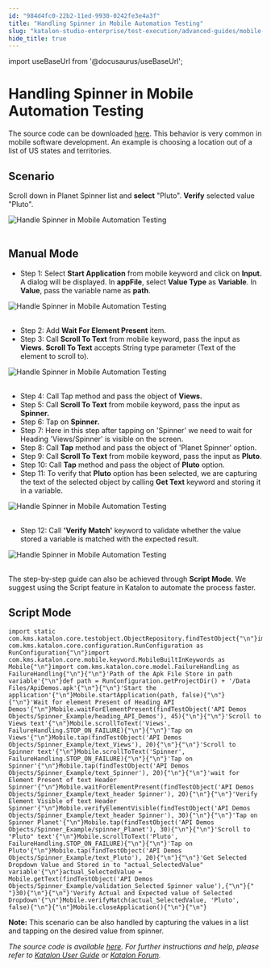 ```yaml
---
id: "984d4fc0-22b2-11ed-9930-0242fe3e4a3f"
title: "Handling Spinner in Mobile Automation Testing"
slug: "katalon-studio-enterprise/test-execution/advanced-guides/mobile-testing/handling-spinner-in-mobile-automation-testing"
hide_title: true
---
```

import useBaseUrl from '@docusaurus/useBaseUrl';

    

# <a id="id" class="anchor_top_offset"/><a id="ariaid-title1" class="anchor_top_offset"/>Handling Spinner in Mobile Automation Testing

    
      
<p xmlns="http://www.w3.org/1999/xhtml" className="p">The source code can be downloaded <a className="xref j-external-link" href="https://github.com/katalon-studio/katalon-mobile-automation/blob/master/Data%20Files/ApiDemos.apk" target="_blank">here</a>.   This behavior is very common in mobile software development. An   example is choosing a location out of a list of US states and   territories.</p> 
    
  
    

## <a id="id_1" class="anchor_top_offset"/>Scenario

    
      
<p xmlns="http://www.w3.org/1999/xhtml" className="p">Scroll down in Planet Spinner list and <strong className="ph b">select</strong>   "Pluto". <strong className="ph b">Verify</strong> selected value "Pluto".</p> 
      
<p xmlns="http://www.w3.org/1999/xhtml" className="p">   <img className="image" src={useBaseUrl("https://github.com/katalon-studio/docs-images/raw/master/katalon-studio/tutorials/handle_spinner_mobile_automation_testing/Handle-spinner-in-Mobile-automation-test.png")} alt="Handle Spinner in Mobile Automation Testing" /><br /><br /> </p> 
    
  

## <a id="id_2" class="anchor_top_offset"/>Manual Mode

<ul xmlns="http://www.w3.org/1999/xhtml" className="ul"><li className="li">Step 1: Select <strong className="ph b">Start       Application</strong> from mobile keyword and click on     <strong className="ph b">Input.</strong> A dialog will be displayed. In     <strong className="ph b">appFile</strong>, select <strong className="ph b">Value Type</strong> as     <strong className="ph b">Variable</strong>. In <strong className="ph b">Value</strong>, pass the     variable name as <strong className="ph b">path</strong>.</li></ul> 
<p xmlns="http://www.w3.org/1999/xhtml" className="p">   <img className="image" src={useBaseUrl("https://github.com/katalon-studio/docs-images/raw/master/katalon-studio/tutorials/handle_spinner_mobile_automation_testing/Handle-spinner-in-Mobile-automation-test-1.png")} alt="Handle Spinner in Mobile Automation Testing" /><br /><br /> </p> 
<ul xmlns="http://www.w3.org/1999/xhtml" className="ul"><li className="li">Step 2: Add <strong className="ph b">Wait For Element Present</strong>     item.</li><li className="li">Step 3: Call <strong className="ph b">Scroll To Text</strong> from mobile     keyword, pass the input as <strong className="ph b">Views</strong>. <strong className="ph b">Scroll       To Text</strong> accepts String type parameter (Text of the element     to scroll to).</li></ul> 
<p xmlns="http://www.w3.org/1999/xhtml" className="p">   <img className="image" src={useBaseUrl("https://github.com/katalon-studio/docs-images/raw/master/katalon-studio/tutorials/handle_spinner_mobile_automation_testing/Handle-spinner-in-Mobile-automation-test-3.png")} alt="Handle Spinner in Mobile Automation Testing" /><br /><br /> </p> 
<ul xmlns="http://www.w3.org/1999/xhtml" className="ul"><li className="li">Step 4: Call Tap method and pass the object of     <strong className="ph b">Views.</strong>   </li><li className="li">Step 5: Call <strong className="ph b">Scroll To Text</strong> from mobile     keyword, pass the input as <strong className="ph b">Spinner.</strong>   </li><li className="li">Step 6: Tap on <strong className="ph b">Spinner.</strong>   </li><li className="li">Step 7: Here in this step after tapping on 'Spinner' we need to     wait for Heading 'Views/Spinner' is visible on the screen.</li><li className="li">Step 8: Call <strong className="ph b">Tap</strong> method and pass the object of     'Planet Spinner' option.</li><li className="li">Step 9: Call <strong className="ph b">Scroll To Text</strong> from mobile     keyword, pass the input as <strong className="ph b">Pluto</strong>.</li><li className="li">Step 10: Call <strong className="ph b">Tap</strong> method and pass the object     of <strong className="ph b">Pluto</strong> option.</li><li className="li">Step 11: To verify that <strong className="ph b">Pluto</strong> option has been     selected, we are capturing the text of the selected object by     calling <strong className="ph b">Get Text</strong> keyword and storing it in a     variable.</li></ul> 
<p xmlns="http://www.w3.org/1999/xhtml" className="p">   <img className="image" src={useBaseUrl("https://github.com/katalon-studio/docs-images/raw/master/katalon-studio/tutorials/handle_spinner_mobile_automation_testing/Handle-spinner-in-Mobile-automation-test-11.png")} alt="Handle Spinner in Mobile Automation Testing" /><br /><br /> </p> 
<ul xmlns="http://www.w3.org/1999/xhtml" className="ul"><li className="li">Step 12: Call <strong className="ph b">'Verify Match'</strong> keyword to     validate whether the value stored a variable is matched with the     expected result.</li></ul> 
<p xmlns="http://www.w3.org/1999/xhtml" className="p">   <img className="image" src={useBaseUrl("https://github.com/katalon-studio/docs-images/raw/master/katalon-studio/tutorials/handle_spinner_mobile_automation_testing/Handle-spinner-in-Mobile-automation-test-12.png")} alt="Handle Spinner in Mobile Automation Testing" /><br /><br /> </p> 
<p xmlns="http://www.w3.org/1999/xhtml" className="p">The step-by-step guide can also be achieved through   <strong className="ph b">Script Mode</strong>. We suggest using the Script feature   in Katalon to automate the process faster.</p> 

## <a id="id_3" class="anchor_top_offset"/>Script Mode

<pre xmlns="http://www.w3.org/1999/xhtml" className="pre codeblock"><code>import static com.kms.katalon.core.testobject.ObjectRepository.findTestObject{"\n"}import com.kms.katalon.core.configuration.RunConfiguration as RunConfiguration{"\n"}import com.kms.katalon.core.mobile.keyword.MobileBuiltInKeywords as Mobile{"\n"}import com.kms.katalon.core.model.FailureHandling as FailureHandling{"\n"}{"\n"}'Path of the Apk File Store in path variable'{"\n"}def path = RunConfiguration.getProjectDir() + '/Data Files/ApiDemos.apk'{"\n"}{"\n"}'Start the application'{"\n"}Mobile.startApplication(path, false){"\n"}{"\n"}'Wait for element Present of Heading API Demos'{"\n"}Mobile.waitForElementPresent(findTestObject('API Demos Objects/Spinner_Example/heading_API_Demos'), 45){"\n"}{"\n"}'Scroll to Views text'{"\n"}Mobile.scrollToText('Views', FailureHandling.STOP_ON_FAILURE){"\n"}{"\n"}'Tap on Views'{"\n"}Mobile.tap(findTestObject('API Demos Objects/Spinner_Example/text_Views'), 20){"\n"}{"\n"}'Scroll to Spinner text'{"\n"}Mobile.scrollToText('Spinner', FailureHandling.STOP_ON_FAILURE){"\n"}{"\n"}'Tap on Spinner'{"\n"}Mobile.tap(findTestObject('API Demos Objects/Spinner_Example/text_Spinner'), 20){"\n"}{"\n"}'wait for Element Present of text Header Spinner'{"\n"}Mobile.waitForElementPresent(findTestObject('API Demos Objects/Spinner_Example/text_header Spinner'), 20){"\n"}{"\n"}'Verify Element Visible of text Header Spinner'{"\n"}Mobile.verifyElementVisible(findTestObject('API Demos Objects/Spinner_Example/text_header Spinner'), 30){"\n"}{"\n"}'Tap on Spinner Planet'{"\n"}Mobile.tap(findTestObject('API Demos Objects/Spinner_Example/spinner_Planet'), 30){"\n"}{"\n"}'Scroll to "Pluto" text'{"\n"}Mobile.scrollToText('Pluto', FailureHandling.STOP_ON_FAILURE){"\n"}{"\n"}'Tap on Pluto'{"\n"}Mobile.tap(findTestObject('API Demos Objects/Spinner_Example/text_Pluto'), 20){"\n"}{"\n"}'Get Selected Dropdown Value and Stored in to "actual_SelectedValue" variable'{"\n"}actual_SelectedValue = Mobile.getText(findTestObject('API Demos Objects/Spinner_Example/validation_Selected Spinner value'),{"\n"}{"    "}30){"\n"}{"\n"}'Verify Actual and Expected value of Selected Dropdown'{"\n"}Mobile.verifyMatch(actual_SelectedValue, 'Pluto', false){"\n"}{"\n"}Mobile.closeApplication(){"\n"}{"\n"}</code></pre> 
<p xmlns="http://www.w3.org/1999/xhtml" className="p">   <strong className="ph b">Note:</strong> This scenario can be also handled by   capturing the values in a list and tapping on the desired value   from spinner.</p> 
<p xmlns="http://www.w3.org/1999/xhtml" className="p">   <em className="ph i">The source code is available <a className="xref j-external-link" href="https://github.com/katalon-studio/katalon-mobile-automation" target="_blank">here</a>.     For further instructions and help, please refer to <a className="xref" href="/docs/katalon-studio-enterprise/welcome-to-katalon-studio">Katalon User Guide</a> or <a className="xref j-external-link" href="https://forum.katalon.com/" target="_blank">Katalon Forum</a>.</em> </p> 
